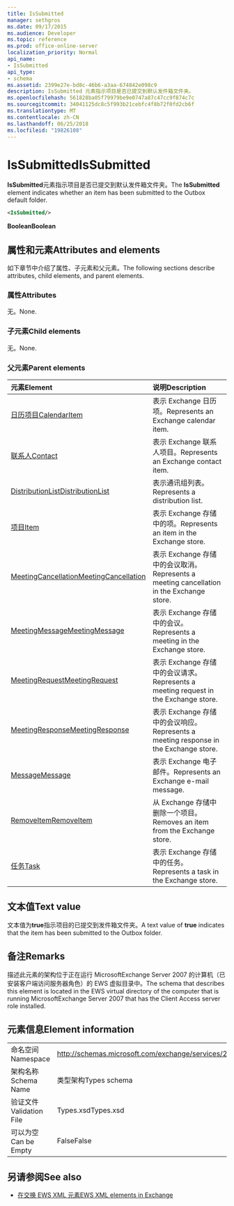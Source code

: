 ```yaml
---
title: IsSubmitted
manager: sethgros
ms.date: 09/17/2015
ms.audience: Developer
ms.topic: reference
ms.prod: office-online-server
localization_priority: Normal
api_name:
- IsSubmitted
api_type:
- schema
ms.assetid: 2399e27e-bd8c-46b6-a3aa-674842e098c9
description: IsSubmitted 元素指示项目是否已提交到默认发件箱文件夹。
ms.openlocfilehash: 561828ba05f79979be9e0747a87c47cc9f874c7c
ms.sourcegitcommit: 34041125dc8c5f993b21cebfc4f8b72f0fd2cb6f
ms.translationtype: MT
ms.contentlocale: zh-CN
ms.lasthandoff: 06/25/2018
ms.locfileid: "19826108"
---
```

# <a name="issubmitted"></a><span data-ttu-id="7df43-103">IsSubmitted</span><span class="sxs-lookup"><span data-stu-id="7df43-103">IsSubmitted</span></span>

<span data-ttu-id="7df43-104">**IsSubmitted**元素指示项目是否已提交到默认发件箱文件夹。</span><span class="sxs-lookup"><span data-stu-id="7df43-104">The **IsSubmitted** element indicates whether an item has been submitted to the Outbox default folder.</span></span> 
  
```xml
<IsSubmitted/>
```

 <span data-ttu-id="7df43-105">**Boolean**</span><span class="sxs-lookup"><span data-stu-id="7df43-105">**Boolean**</span></span>
## <a name="attributes-and-elements"></a><span data-ttu-id="7df43-106">属性和元素</span><span class="sxs-lookup"><span data-stu-id="7df43-106">Attributes and elements</span></span>

<span data-ttu-id="7df43-107">如下章节中介绍了属性、子元素和父元素。</span><span class="sxs-lookup"><span data-stu-id="7df43-107">The following sections describe attributes, child elements, and parent elements.</span></span>
  
### <a name="attributes"></a><span data-ttu-id="7df43-108">属性</span><span class="sxs-lookup"><span data-stu-id="7df43-108">Attributes</span></span>

<span data-ttu-id="7df43-109">无。</span><span class="sxs-lookup"><span data-stu-id="7df43-109">None.</span></span>
  
### <a name="child-elements"></a><span data-ttu-id="7df43-110">子元素</span><span class="sxs-lookup"><span data-stu-id="7df43-110">Child elements</span></span>

<span data-ttu-id="7df43-111">无。</span><span class="sxs-lookup"><span data-stu-id="7df43-111">None.</span></span>
  
### <a name="parent-elements"></a><span data-ttu-id="7df43-112">父元素</span><span class="sxs-lookup"><span data-stu-id="7df43-112">Parent elements</span></span>

|<span data-ttu-id="7df43-113">**元素**</span><span class="sxs-lookup"><span data-stu-id="7df43-113">**Element**</span></span>|<span data-ttu-id="7df43-114">**说明**</span><span class="sxs-lookup"><span data-stu-id="7df43-114">**Description**</span></span>|
|:-----|:-----|
|[<span data-ttu-id="7df43-115">日历项目</span><span class="sxs-lookup"><span data-stu-id="7df43-115">CalendarItem</span></span>](calendaritem.md) <br/> |<span data-ttu-id="7df43-116">表示 Exchange 日历项。</span><span class="sxs-lookup"><span data-stu-id="7df43-116">Represents an Exchange calendar item.</span></span>  <br/> |
|[<span data-ttu-id="7df43-117">联系人</span><span class="sxs-lookup"><span data-stu-id="7df43-117">Contact</span></span>](contact.md) <br/> |<span data-ttu-id="7df43-118">表示 Exchange 联系人项目。</span><span class="sxs-lookup"><span data-stu-id="7df43-118">Represents an Exchange contact item.</span></span>  <br/> |
|[<span data-ttu-id="7df43-119">DistributionList</span><span class="sxs-lookup"><span data-stu-id="7df43-119">DistributionList</span></span>](distributionlist.md) <br/> |<span data-ttu-id="7df43-120">表示通讯组列表。</span><span class="sxs-lookup"><span data-stu-id="7df43-120">Represents a distribution list.</span></span>  <br/> |
|[<span data-ttu-id="7df43-121">项目</span><span class="sxs-lookup"><span data-stu-id="7df43-121">Item</span></span>](item.md) <br/> |<span data-ttu-id="7df43-122">表示 Exchange 存储中的项。</span><span class="sxs-lookup"><span data-stu-id="7df43-122">Represents an item in the Exchange store.</span></span>  <br/> |
|[<span data-ttu-id="7df43-123">MeetingCancellation</span><span class="sxs-lookup"><span data-stu-id="7df43-123">MeetingCancellation</span></span>](meetingcancellation.md) <br/> |<span data-ttu-id="7df43-124">表示 Exchange 存储中的会议取消。</span><span class="sxs-lookup"><span data-stu-id="7df43-124">Represents a meeting cancellation in the Exchange store.</span></span>  <br/> |
|[<span data-ttu-id="7df43-125">MeetingMessage</span><span class="sxs-lookup"><span data-stu-id="7df43-125">MeetingMessage</span></span>](meetingmessage.md) <br/> |<span data-ttu-id="7df43-126">表示 Exchange 存储中的会议。</span><span class="sxs-lookup"><span data-stu-id="7df43-126">Represents a meeting in the Exchange store.</span></span>  <br/> |
|[<span data-ttu-id="7df43-127">MeetingRequest</span><span class="sxs-lookup"><span data-stu-id="7df43-127">MeetingRequest</span></span>](meetingrequest.md) <br/> |<span data-ttu-id="7df43-128">表示 Exchange 存储中的会议请求。</span><span class="sxs-lookup"><span data-stu-id="7df43-128">Represents a meeting request in the Exchange store.</span></span>  <br/> |
|[<span data-ttu-id="7df43-129">MeetingResponse</span><span class="sxs-lookup"><span data-stu-id="7df43-129">MeetingResponse</span></span>](meetingresponse.md) <br/> |<span data-ttu-id="7df43-130">表示 Exchange 存储中的会议响应。</span><span class="sxs-lookup"><span data-stu-id="7df43-130">Represents a meeting response in the Exchange store.</span></span>  <br/> |
|[<span data-ttu-id="7df43-131">Message</span><span class="sxs-lookup"><span data-stu-id="7df43-131">Message</span></span>](message-ex15websvcsotherref.md) <br/> |<span data-ttu-id="7df43-132">表示 Exchange 电子邮件。</span><span class="sxs-lookup"><span data-stu-id="7df43-132">Represents an Exchange e-mail message.</span></span>  <br/> |
|[<span data-ttu-id="7df43-133">RemoveItem</span><span class="sxs-lookup"><span data-stu-id="7df43-133">RemoveItem</span></span>](removeitem.md) <br/> |<span data-ttu-id="7df43-134">从 Exchange 存储中删除一个项目。</span><span class="sxs-lookup"><span data-stu-id="7df43-134">Removes an item from the Exchange store.</span></span>  <br/> |
|[<span data-ttu-id="7df43-135">任务</span><span class="sxs-lookup"><span data-stu-id="7df43-135">Task</span></span>](task.md) <br/> |<span data-ttu-id="7df43-136">表示 Exchange 存储中的任务。</span><span class="sxs-lookup"><span data-stu-id="7df43-136">Represents a task in the Exchange store.</span></span>  <br/> |
   
## <a name="text-value"></a><span data-ttu-id="7df43-137">文本值</span><span class="sxs-lookup"><span data-stu-id="7df43-137">Text value</span></span>

<span data-ttu-id="7df43-138">文本值为**true**指示项目的已提交到发件箱文件夹。</span><span class="sxs-lookup"><span data-stu-id="7df43-138">A text value of **true** indicates that the item has been submitted to the Outbox folder.</span></span> 
  
## <a name="remarks"></a><span data-ttu-id="7df43-139">备注</span><span class="sxs-lookup"><span data-stu-id="7df43-139">Remarks</span></span>

<span data-ttu-id="7df43-140">描述此元素的架构位于正在运行 MicrosoftExchange Server 2007 的计算机（已安装客户端访问服务器角色）的 EWS 虚拟目录中。</span><span class="sxs-lookup"><span data-stu-id="7df43-140">The schema that describes this element is located in the EWS virtual directory of the computer that is running MicrosoftExchange Server 2007 that has the Client Access server role installed.</span></span>
  
## <a name="element-information"></a><span data-ttu-id="7df43-141">元素信息</span><span class="sxs-lookup"><span data-stu-id="7df43-141">Element information</span></span>

|||
|:-----|:-----|
|<span data-ttu-id="7df43-142">命名空间</span><span class="sxs-lookup"><span data-stu-id="7df43-142">Namespace</span></span>  <br/> |http://schemas.microsoft.com/exchange/services/2006/types  <br/> |
|<span data-ttu-id="7df43-143">架构名称</span><span class="sxs-lookup"><span data-stu-id="7df43-143">Schema Name</span></span>  <br/> |<span data-ttu-id="7df43-144">类型架构</span><span class="sxs-lookup"><span data-stu-id="7df43-144">Types schema</span></span>  <br/> |
|<span data-ttu-id="7df43-145">验证文件</span><span class="sxs-lookup"><span data-stu-id="7df43-145">Validation File</span></span>  <br/> |<span data-ttu-id="7df43-146">Types.xsd</span><span class="sxs-lookup"><span data-stu-id="7df43-146">Types.xsd</span></span>  <br/> |
|<span data-ttu-id="7df43-147">可以为空</span><span class="sxs-lookup"><span data-stu-id="7df43-147">Can be Empty</span></span>  <br/> |<span data-ttu-id="7df43-148">False</span><span class="sxs-lookup"><span data-stu-id="7df43-148">False</span></span>  <br/> |
   
## <a name="see-also"></a><span data-ttu-id="7df43-149">另请参阅</span><span class="sxs-lookup"><span data-stu-id="7df43-149">See also</span></span>



- [<span data-ttu-id="7df43-150">在交换 EWS XML 元素</span><span class="sxs-lookup"><span data-stu-id="7df43-150">EWS XML elements in Exchange</span></span>](ews-xml-elements-in-exchange.md)

